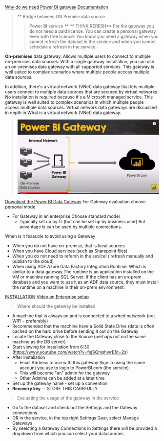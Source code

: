 [Why do we need Power BI gateway](https://www.youtube.com/watch?v=i1W5kISMF50)
[Documentation](https://docs.microsoft.com/en-us/power-bi/connect-data/service-gateway-onprem-indepth)

> ** Bridge between ON Premise data source 
> > Power BI service ** ** THINK RERESH**
> For the gateway you do not need a paid licence. You can create a personal gateway even with free licence.
> You know you need a gateway when you cannot refresh the dataset in the service and when you cannot schedule a refresh in the service.


**On-premises** data gateway: Allows multiple users to connect to multiple on-premises data sources. With a single gateway installation, you can use an on-premises data gateway with all supported services. This gateway is well suited to complex scenarios where multiple people access multiple data sources.

In addition, there's a virtual network (VNet) data gateway that lets multiple users connect to multiple data sources that are secured by virtual networks. No installation is required because it's a Microsoft managed service. This gateway is well suited to complex scenarios in which multiple people access multiple data sources. Virtual network data gateways are discussed in depth in What is a virtual network (VNet) data gateway.



> ![Setup](https://github.com/sjtalkar/PowerBIModelingDAXLearning/blob/main/GatewayandDataSources.JPG)

[Download the Power BI Data Gateway](https://powerbi.microsoft.com/en-us/gateway/)
For Gateway evaluation choose personal mode
- For Gateway in an enterprise Choose standard model 
    - Typically set up by IT (but can be set up by business user) But advantage is can be used by multiple connections.
    

When is it feasuble to avoid using a Gateway
- When you do not have on-premise, that is local sources
- When you have Cloud services (such as Sharepoint files)
- When you do not need to refersh in the sevice! ( refresh manually and publish to the cloud)
- When using ADF Azure Data Factory Integration Runtime.
    Which is similar to a data gateway
    The runtime is an application installed on the VM or machine running SQL Server.
    If the client has an on-prem database and you want to use it as an ADF data source, they must install the runtime on a machine in their on-prem environment.

[INSTALLATION](https://docs.microsoft.com/en-us/data-integration/gateway/service-gateway-install)
[Video on Enterprise setup](https://www.youtube.com/watch?v=fejSQmshwrE&t=2s)

> Where should the gateway be installed
 - A machine that is always on and is connected to a wired netweork (not WIFI - preferably)
 - Recommended that the machine have a Solid State Drive (data is often cached on the hard drive before sending it out on the Gateway
 - Locate the Gateway close to the Source (perhaps not on the same machine as the DB server)
 - Start viewing for installation from 6:30 (https://www.youtube.com/watch?v=fejSQmshwrE&t=2s)
- After installation 
    - Email Address to use with this gateway Sign in using the same account you use to login to PowerBI.com (the service) 
    - This will become "an" admin for the gateway
    - Other Admins can be added at a later time
- Set up the gateway name - set up a convention 
- **Recovery key** -- STORE THIS CAREFULLY

> Evaluating the usage of the gateway in the service
 - Go to the dataset and check out the Settings and the Gateway connections
 - OR in the service, in the top right Settings Gear, select Manage Gateways
 - By seelcting a Gateway Connections in Settings there will be provided a dropdown from which you can select your datasources
